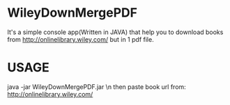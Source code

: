 # WileyDownMergePDF
It's a simple console app(Written in JAVA) that help you to download books from http://onlinelibrary.wiley.com/ but in 1 pdf file.
# USAGE
java -jar WileyDownMergePDF.jar
\n then paste book url from: http://onlinelibrary.wiley.com/
